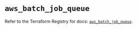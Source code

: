 # `aws_batch_job_queue`

Refer to the Terraform Registry for docs: [`aws_batch_job_queue`](https://registry.terraform.io/providers/hashicorp/aws/5.95.0/docs/resources/batch_job_queue).
